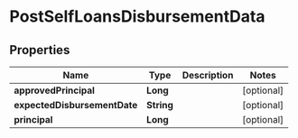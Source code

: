 

# PostSelfLoansDisbursementData


## Properties

| Name | Type | Description | Notes |
|------------ | ------------- | ------------- | -------------|
|**approvedPrincipal** | **Long** |  |  [optional] |
|**expectedDisbursementDate** | **String** |  |  [optional] |
|**principal** | **Long** |  |  [optional] |



